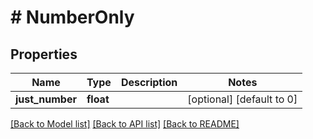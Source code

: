 # # NumberOnly

## Properties

Name | Type | Description | Notes
------------ | ------------- | ------------- | -------------
**just_number** | **float** |  | [optional] [default to 0]

[[Back to Model list]](../../README.md#models) [[Back to API list]](../../README.md#endpoints) [[Back to README]](../../README.md)
